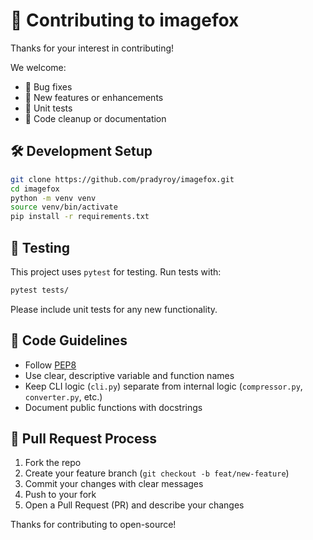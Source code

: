 # 🤝 Contributing to imagefox

Thanks for your interest in contributing!

We welcome:
- 🔧 Bug fixes
- 🌟 New features or enhancements
- 🧪 Unit tests
- 🧹 Code cleanup or documentation

## 🛠️ Development Setup

```bash
git clone https://github.com/pradyroy/imagefox.git
cd imagefox
python -m venv venv
source venv/bin/activate
pip install -r requirements.txt
```

## 🧪 Testing

This project uses `pytest` for testing. Run tests with:

```bash
pytest tests/
```

Please include unit tests for any new functionality.

## 💬 Code Guidelines

- Follow [PEP8](https://peps.python.org/pep-0008/)
- Use clear, descriptive variable and function names
- Keep CLI logic (`cli.py`) separate from internal logic (`compressor.py`, `converter.py`, etc.)
- Document public functions with docstrings

## 🔁 Pull Request Process

1. Fork the repo
2. Create your feature branch (`git checkout -b feat/new-feature`)
3. Commit your changes with clear messages
4. Push to your fork
5. Open a Pull Request (PR) and describe your changes

Thanks for contributing to open-source!
